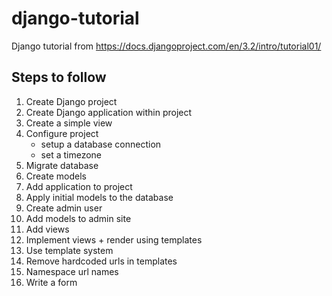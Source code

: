 # django-tutorial
Django tutorial from https://docs.djangoproject.com/en/3.2/intro/tutorial01/

## Steps to follow

1.  Create Django project
2.  Create Django application within project
3.  Create a simple view
4.  Configure project
    -   setup a database connection
    -   set a timezone
5.  Migrate database
6.  Create models
7.  Add application to project
8.  Apply initial models to the database
9.  Create admin user
10. Add models to admin site
11. Add views
12. Implement views + render using templates
13. Use template system
14. Remove hardcoded urls in templates
15. Namespace url names
16. Write a form

